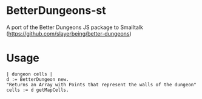 # BetterDungeons-st
A port of the Better Dungeons JS package to Smalltalk (https://github.com/slayerbeing/better-dungeons)

# Usage
```Smalltalk
| dungeon cells |
d := BetterDungeon new.
"Returns an Array with Points that represent the walls of the dungeon"
cells := d getMapCells.
```

